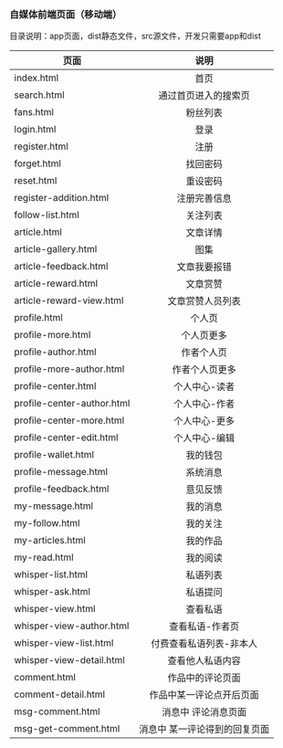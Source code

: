 ### 自媒体前端页面（移动端）

目录说明：app页面，dist静态文件，src源文件，开发只需要app和dist

|页面|说明| 
|-------------|:-------------:| 
|index.html|首页| 
|search.html|通过首页进入的搜索页| 
|fans.html|粉丝列表|
|login.html|登录|
|register.html|注册|
|forget.html|找回密码|
|reset.html|重设密码|
|register-addition.html|注册完善信息|
|follow-list.html|关注列表|
|article.html|文章详情| 
|article-gallery.html|图集| 
|article-feedback.html|文章我要报错| 
|article-reward.html|文章赏赞|  
|article-reward-view.html|文章赏赞人员列表|
|profile.html|个人页|
|profile-more.html|个人页更多|
|profile-author.html|作者个人页|
|profile-more-author.html|作者个人页更多|
|profile-center.html|个人中心-读者|
|profile-center-author.html|个人中心-作者|
|profile-center-more.html|个人中心-更多|
|profile-center-edit.html|个人中心-编辑|
|profile-wallet.html|我的钱包|
|profile-message.html|系统消息|
|profile-feedback.html|意见反馈|
|my-message.html|我的消息|
|my-follow.html|我的关注|
|my-articles.html|我的作品|
|my-read.html|我的阅读|
|whisper-list.html|私语列表|
|whisper-ask.html|私语提问|
|whisper-view.html|查看私语|
|whisper-view-author.html|查看私语-作者页|
|whisper-view-list.html|付费查看私语列表-非本人|
|whisper-view-detail.html|查看他人私语内容|
|comment.html|作品中的评论页面| 
|comment-detail.html|作品中某一评论点开后页面| 
|msg-comment.html|消息中 评论消息页面| 
|msg-get-comment.html|消息中 某一评论得到的回复页面| 


